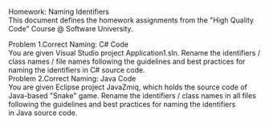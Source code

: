 Homework: Naming Identifiers          
This document defines the homework assignments from the "High Quality Code" Course @ Software University.             
                      
Problem 1.Correct Naming: C# Code                       
You are given Visual Studio project Application1.sln. Rename the identifiers / class names / file names following 
the guidelines and best practices for naming the identifiers in C# source code.                                                     
Problem 2.Correct Naming: Java Code                                                                                            
You are given Eclipse project JavaZmiq, which holds the source code of Java-based "Snake" game. 
Rename the identifiers / class names in all files following the guidelines and best practices for naming the identifiers          
in Java source code.                                                                     
